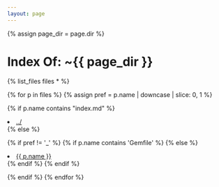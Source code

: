 ```yaml
---
layout: page
---
```


{% assign page_dir = page.dir %}
# Index Of: ~{{ page_dir }}

{% list_files files * %}


{% for p in files %}
{% assign pref = p.name | downcase | slice: 0, 1 %}

{% if p.name contains "index.md" %}
<li><a href="{{ p.url }}../">../</a></li>
{% else %}

{% if pref != '_' %}
{% if p.name contains 'Gemfile' %}
{% else %}
<li><a href="{{ p.url }}">{{ p.name }}</a></li>
{% endif %}
{% endif %}

{% endif %}
{% endfor %}
